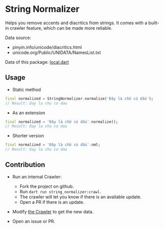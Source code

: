 # String Normalizer

Helps you remove accents and diacritics from strings. It comes with a built-in crawler feature, which can be made more reliable.

Data source:

- pinyin.info/unicode/diacritics.html
- unicode.org/Public/UNIDATA/NamesList.txt

Data of this package: [local.dart](https://github.com/lamnhan066/string_normalizer/blob/main/lib/src/data/local.dart)

## Usage

- Static method

```dart
final normalized = StringNormalizer.normalize('Đây là chữ có dấu');
// Result: Day la chu co dau
```

- As an extension

```dart
final normalized = 'Đây là chữ có dấu'.normalize();
// Result: Day la chu co dau
```

- Shorter version

```dart
final normalized = 'Đây là chữ có dấu'.nml;
// Result: Day la chu co dau
```

## Contribution

- Run an internal Crawler:

  - Fork the project on github.
  - Run `dart run string_normalizer:crawl`.
  - The crawler will let you know if there is an available update.
  - Open a PR if there is an update.

- Modify [the Crawler](https://github.com/lamnhan066/string_normalizer/tree/main/lib/src/) to get the new data.

- Open an issue or PR.
